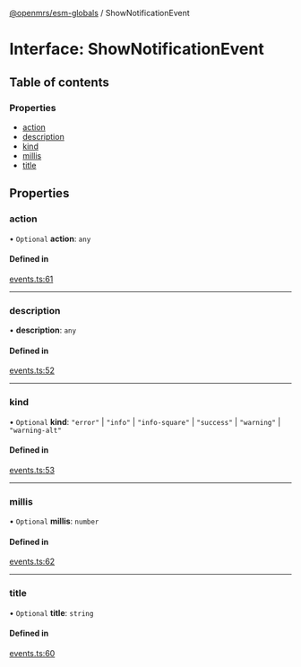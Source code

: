 [@openmrs/esm-globals](../API.md) / ShowNotificationEvent

# Interface: ShowNotificationEvent

## Table of contents

### Properties

- [action](shownotificationevent.md#action)
- [description](shownotificationevent.md#description)
- [kind](shownotificationevent.md#kind)
- [millis](shownotificationevent.md#millis)
- [title](shownotificationevent.md#title)

## Properties

### action

• `Optional` **action**: `any`

#### Defined in

[events.ts:61](https://github.com/openmrs/openmrs-esm-core/blob/master/packages/framework/esm-globals/src/events.ts#L61)

___

### description

• **description**: `any`

#### Defined in

[events.ts:52](https://github.com/openmrs/openmrs-esm-core/blob/master/packages/framework/esm-globals/src/events.ts#L52)

___

### kind

• `Optional` **kind**: ``"error"`` \| ``"info"`` \| ``"info-square"`` \| ``"success"`` \| ``"warning"`` \| ``"warning-alt"``

#### Defined in

[events.ts:53](https://github.com/openmrs/openmrs-esm-core/blob/master/packages/framework/esm-globals/src/events.ts#L53)

___

### millis

• `Optional` **millis**: `number`

#### Defined in

[events.ts:62](https://github.com/openmrs/openmrs-esm-core/blob/master/packages/framework/esm-globals/src/events.ts#L62)

___

### title

• `Optional` **title**: `string`

#### Defined in

[events.ts:60](https://github.com/openmrs/openmrs-esm-core/blob/master/packages/framework/esm-globals/src/events.ts#L60)
